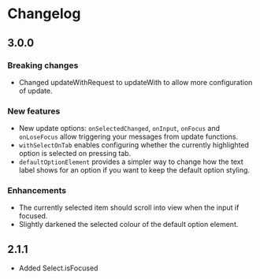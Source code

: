 # Changelog

## 3.0.0

### Breaking changes

- Changed updateWithRequest to updateWith to allow more configuration of update.

### New features

- New update options: `onSelectedChanged`, `onInput`, `onFocus` and `onLoseFocus` allow triggering your messages from update functions.
- `withSelectOnTab` enables configuring whether the currently highlighted option is selected on pressing tab.
- `defaultOptionElement` provides a simpler way to change how the text label shows for an option if you want to keep the default option styling.

### Enhancements

- The currently selected item should scroll into view when the input if focused.
- Slightly darkened the selected colour of the default option element.

## 2.1.1

- Added Select.isFocused
